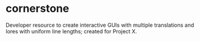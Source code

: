 # cornerstone
 Developer resource to create interactive GUIs with multiple translations and lores with uniform line lengths; created for Project X.
